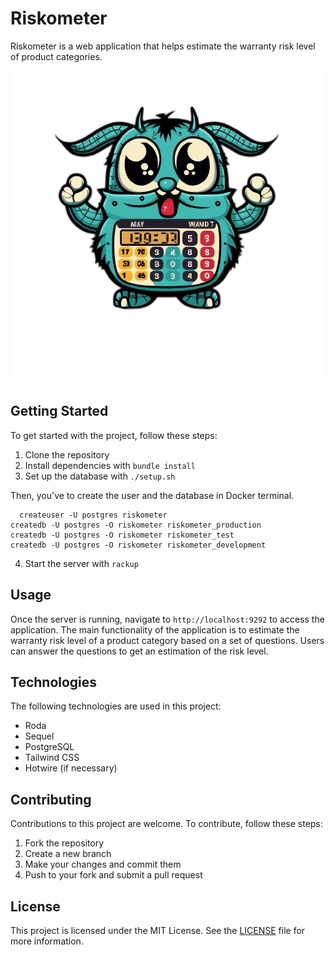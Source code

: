 # Riskometer

Riskometer is a web application that helps estimate the warranty risk level of product categories.

<!--Insert image from public folder:-->

![riskometer](public/riskometer_logo.png)

## Getting Started

To get started with the project, follow these steps:

1. Clone the repository
2. Install dependencies with `bundle install`
3. Set up the database with `./setup.sh`

  Then, you've to create the user and the database in Docker terminal.

	  createuser -U postgres riskometer
    createdb -U postgres -O riskometer riskometer_production
    createdb -U postgres -O riskometer riskometer_test
    createdb -U postgres -O riskometer riskometer_development

4. Start the server with `rackup`

## Usage

Once the server is running, navigate to `http://localhost:9292` to access the application. The main functionality of the application is to estimate the warranty risk level of a product category based on a set of questions. Users can answer the questions to get an estimation of the risk level.

## Technologies

The following technologies are used in this project:

- Roda
- Sequel
- PostgreSQL
- Tailwind CSS
- Hotwire (if necessary)

## Contributing

Contributions to this project are welcome. To contribute, follow these steps:

1. Fork the repository
2. Create a new branch
3. Make your changes and commit them
4. Push to your fork and submit a pull request

## License

This project is licensed under the MIT License. See the [LICENSE](LICENSE) file for more information.
